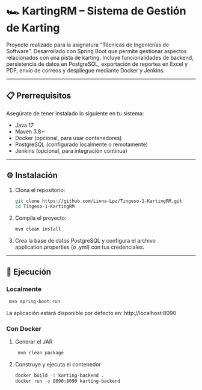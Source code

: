 # 🏎️ KartingRM – Sistema de Gestión de Karting

Proyecto realizado para la asignatura "Técnicas de Ingenierías de Software". Desarrollado con Spring Boot que permite gestionar aspectos relacionados con una pista de karting. Incluye funcionalidades de backend, persistencia de datos en PostgreSQL, exportación de reportes en Excel y PDF, envío de correos y despliegue mediante Docker y Jenkins.

---

## 📋 Prerrequisitos

Asegúrate de tener instalado lo siguiente en tu sistema:

- Java 17
- Maven 3.8+
- Docker (opcional, para usar contenedores)
- PostgreSQL (configurado localmente o remotamente)
- Jenkins (opcional, para integración continua)

---

## ⚙️ Instalación

1. Clona el repositorio:
   ```bash
   git clone https://github.com/Linna-Lpz/Tingeso-1-KartingRM.git
   cd Tingeso-1-KartingRM

2. Compila el proyecto:
   ```bash
   mvn clean install
   
3. Crea la base de datos PostgreSQL y configura el archivo application.properties (o .yml) con tus credenciales.

---

## 🚀 Ejecución

### Localmente
  ```bash
   mvn spring-boot:run
  ```

La aplicación estará disponible por defecto en: http://localhost:8090
   
### Con Docker
1. Generar el JAR
    ```bash
     mvn clean package
    ```

2. Construye y ejecuta el contenedor
    ```bash
    docker build -t karting-backend .
    docker run -p 8090:8090 karting-backend
